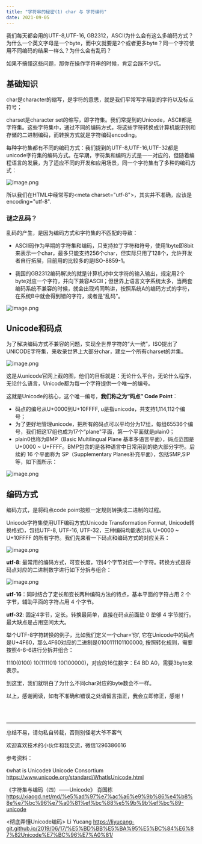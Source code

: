 ```yaml
---
title: "字符串的秘密(1) char 与 字符编码"
date: 2021-09-05
---
```



我们每天都会用的UTF-8,UTF-16, GB2312，ASCII为什么会有这么多编码方式？为什么一个英文字母是一个byte，而中文就要是2个或者更多byte？同一个字符使用不同编码的结果一样么？为什么会有乱码？

如果不搞懂这些问题，那你在操作字符串的时候，肯定会踩不少坑。

## 基础知识
char是character的缩写，是字符的意思，就是我们平常写字用到的字符以及标点符号；

charset是character set的缩写，即字符集。我们常提到的Unicode，ASCII都是字符集。这些字符集中，通过不同的编码方式，将这些字符转换成计算机能识别和存储的二进制编码，而转换方式就是字符编码encoding。

每种字符集都有不同的编码方式：我们提到的UTF-8,UTF-16,UTF-32都是unicode字符集的编码方式。在早期，字符集和编码方式是一一对应的，但随着编程语言的发展，为了适应不同的开发和应用场景，同一个字符集有了多种的编码方式：

![image.png](https://p1-juejin.byteimg.com/tos-cn-i-k3u1fbpfcp/b469dda4346b419b966bd9abb5b1a296~tplv-k3u1fbpfcp-watermark.image)

所以我们在HTML中经常写的\<meta charset="utf-8">，其实并不准确，应该是encoding="utf-8".

### 谜之乱码？
乱码的产生，是因为编码方式和字符集的不匹配的导致：

- ASCII码作为早期的字符集和编码，只支持拉丁字符和符号，使用1byte即8bit来表示一个char，最多只能支持256个char，但实际只用了128个，允许开发者自行拓展，目前用的比较多的是ISO-8859-1。

- 我国的GB2312编码解决的就是计算机对中文字符的输入输出，规定用2个byte对应一个字符，并向下兼容ASCII；但世界上语言文字系统太多，当两套编码系统不兼容的时候，就会出现鸡同鸭讲，按照系统A的编码方式的字符，在系统B中就会得到错的字符，或者是“乱码”。

![image.png](https://p1-juejin.byteimg.com/tos-cn-i-k3u1fbpfcp/ff905e7b06be4446882a1d7ef502a466~tplv-k3u1fbpfcp-watermark.image)

## Unicode和码点
为了解决编码方式不兼容的问题，实现全世界字符的“大一统”，ISO提出了UNICODE字符集，来收录世界上大部分char，建立一个所有charset的并集。

![image.png](https://p6-juejin.byteimg.com/tos-cn-i-k3u1fbpfcp/688a97e1d43a48129da0e535a0c00496~tplv-k3u1fbpfcp-watermark.image)

这是从unicode官网上截的图，他们的目标就是：无论什么平台，无论什么程序，无论什么语言，Unicode都为每一个字符提供一个唯一的编号。

这就是Unicode的核心，这个唯一编号，**我们称之为“码点” Code Point**：
- 码点的编号从U+0000到U+10FFFF, u是指unicode，共支持1,114,112个编号；
- 为了更好地管理unicode，把所有的码点可以平均分为17组，每组65536个编号，我们把这17组也成为17个“plane"平面，第一个平面就是plain0；
- plain0也称为BMP（Basic Multilingual Plane 基本多语言平面），码点范围是 U+0000 ~ U+FFFF。BMP包含的是各种语言中日常用到的绝大部分字符。后续的 16 个平面称为 SP（Supplementary Planes补充平面），包括SMP,SIP等，如下图所示：

![image.png](https://p9-juejin.byteimg.com/tos-cn-i-k3u1fbpfcp/f00ed57cf144425f8409f9c6f68f6e7b~tplv-k3u1fbpfcp-watermark.image)

## 编码方式
编码方式，是将码点code point按照一定规则转换成二进制的过程。

Unicode字符集使用UTF编码方式(Unicode Transformation Format, Unicode转换格式)，包括UTF-8, UTF-16, UTF-32，三种编码均能表示从 U+0000 ~ U+10FFFF 的所有字符。我们先来看一下码点和编码方式的对应关系：

![image.png](https://p9-juejin.byteimg.com/tos-cn-i-k3u1fbpfcp/34f0874d6c0d4a26916a7fb6123a500d~tplv-k3u1fbpfcp-watermark.image)

**utf-8**: 最常用的编码方式，可变长度，1到4个字节对应一个字符。转换方式是将码点对应的二进制数字进行如下分拆与组合：

![image.png](https://p9-juejin.byteimg.com/tos-cn-i-k3u1fbpfcp/ea7f4f178e9a4e74981a4eb9249bb3b4~tplv-k3u1fbpfcp-watermark.image)

**utf-16**：同时结合了定长和变长两种编码方法的特点，基本平面的字符占用 2 个字节，辅助平面的字符占用 4 个字节。

**utf-32**: 固定4字节，定长。转换最简单，直接在码点前面垫 0 垫够 4 字节就行。最大缺点是占用空间太大。

举个UTF-8字符转换的例子，比如我们定义一个char=‘你’, 它在Unicode中的码点是U+4F60，那么4F60对应的二进制是0100111101100000, 按照转化规则，需要按照4-6-6进行分拆并组合：

1110(0100) 10(111101) 10(100000)，对应的16位数字：E4 BD A0，需要3byte来表示。

到这里，我们就明白了为什么不同char对应的byte数会不一样。

以上，感谢阅读，如有不准确和错误之处请留言指正，我会立即修正，感谢！

<br/>
<br/>
<hr/>



总结不易，请勿私自转载，否则别怪老大爷不客气

欢迎喜欢技术的小伙伴和我交流，微信1296386616

参考资料：

《what is Unicode》 Unicode Consortium
https://www.unicode.org/standard/WhatIsUnicode.html

《字符集与编码（四）——Unicode》  肖国栋
https://xiaogd.net/md/%e5%ad%97%e7%ac%a6%e9%9b%86%e4%b8%8e%e7%bc%96%e7%a0%81%ef%bc%88%e5%9b%9b%ef%bc%89-unicode

<彻底弄懂Unicode编码> Li Yucang 
https://liyucang-git.github.io/2019/06/17/%E5%BD%BB%E5%BA%95%E5%BC%84%E6%87%82Unicode%E7%BC%96%E7%A0%81/
